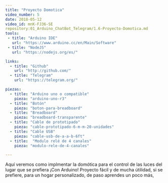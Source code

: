 ```yaml
---
title: "Proyecto Domotica"
video_number: 5
date: 2018-05-12
video_id: mnK-FJ36-SE
repository:01_Arduino_ChatBot_Telegram/1.6-Proyecto-Domotica.md
tools:
 - title: "Arduino IDE"
   url: "https://www.arduino.cc/en/Main/Software"
 - title: "NodeJS"
   url: "https://nodejs.org/es/"

links:
  - title: "Github"
    url: "http://github.com/"
  - title: "Telegram"
    url: "https://telegram.org/"

piezas:
  - title: "Arduino uno o compatible"
    pieza: "arduino-uno-r3"
  - title: "Botón"
    pieza: "boton-para-breadboard"
  - title: "Breadboard"
    pieza: "breadboard-transparente"
  - title: "Cable de prototipado"
    pieza: "cable-prototipado-6-m-m-20-unidades"
  - title: "Cable USB"
    pieza: "cable-usb-de-a-a-b-6ft"
  - title:  "Modulo relé de 4 canales"
    pieza: "modulo-rele-de-4-canales"

---
```

Aquí veremos como implmentar la domótica para el control de las luces del lugar que se prefiera ¡Con Arduino!
Proyecto fácil y de mucha útilidad, si se prefiere, para un hogar personalizado, de paso aprendes un poco más,
